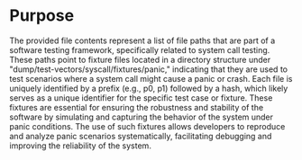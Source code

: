 # Purpose
The provided file contents represent a list of file paths that are part of a software testing framework, specifically related to system call testing. These paths point to fixture files located in a directory structure under "dump/test-vectors/syscall/fixtures/panic," indicating that they are used to test scenarios where a system call might cause a panic or crash. Each file is uniquely identified by a prefix (e.g., p0, p1) followed by a hash, which likely serves as a unique identifier for the specific test case or fixture. These fixtures are essential for ensuring the robustness and stability of the software by simulating and capturing the behavior of the system under panic conditions. The use of such fixtures allows developers to reproduce and analyze panic scenarios systematically, facilitating debugging and improving the reliability of the system.
